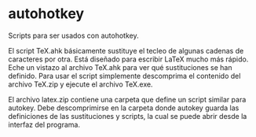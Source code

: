 # autohotkey
Scripts para ser usados con autohotkey.

El script TeX.ahk básicamente sustituye el tecleo de algunas cadenas de caracteres por otra. Está diseñado para escribir LaTeX mucho más rápido. Eche un vistazo al archivo TeX.ahk para ver qué sustituciones se han definido. Para usar el script simplemente descomprima el contenido del archivo TeX.zip y ejecute el archivo TeX.exe.

El archivo latex.zip contiene una carpeta que define un script similar para autokey. Debe descomprimirse en la carpeta donde autokey guarda las definiciones de las sustituciones y scripts, la cual se puede abrir desde la interfaz del programa.
